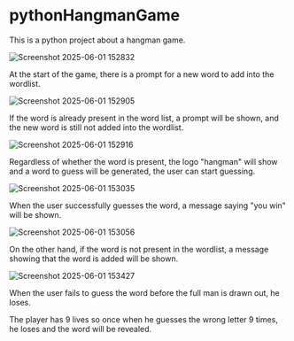 # pythonHangmanGame
This is a python project about a hangman game. 

![Screenshot 2025-06-01 152832](https://github.com/user-attachments/assets/e709ac1d-1a67-472f-8ba3-9d82e67f8f74)

At the start of the game, there is a prompt for a new word to add into the wordlist. 

![Screenshot 2025-06-01 152905](https://github.com/user-attachments/assets/3ec1bf79-060f-442b-aa03-ee9d72603b5f)

If the word is already present in the word list, a prompt will be shown, and the new word is still not added into the wordlist.

![Screenshot 2025-06-01 152916](https://github.com/user-attachments/assets/476ebd85-5f61-4f9b-bf84-ddd1678b2e6f)

Regardless of whether the word is present, the logo "hangman" will show and a word to guess will be generated, the user can start guessing.

![Screenshot 2025-06-01 153035](https://github.com/user-attachments/assets/da947344-0389-4bef-8d3c-95927ed2a4e0)

When the user successfully guesses the word, a message saying "you win" will be shown.

![Screenshot 2025-06-01 153056](https://github.com/user-attachments/assets/6ccd140c-fbe4-4063-8f6b-29c1cb6339a1)

On the other hand, if the word is not present in the wordlist, a message showing that the word is added will be shown.

![Screenshot 2025-06-01 153427](https://github.com/user-attachments/assets/70847697-ae43-4d2a-a116-9d224b91a230)

When the user fails to guess the word before the full man is drawn out, he loses. 

The player has 9 lives so once when he guesses the wrong letter 9 times, he loses and the word will be revealed. 
